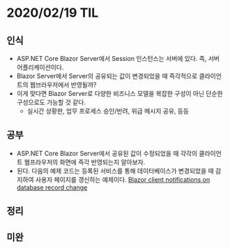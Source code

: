 # 2020/02/19 TIL

## 인식
- ASP.NET Core Blazor Server에서 Session 인스턴스는 서버에 있다. 즉, 서버 어플리케이션이다.
- Blazor Server에서 Server의 공유되는 값이 변경되었을 때 즉각적으로 클라이언트의 웹브라우저에서 반영될까?
- 이게 맞다면 Blazor Server로 다양한 비즈니스 모델을 복잡한 구성이 아닌 단순한 구성으로도 가능할 것 같다.
   - 실시간 상황판, 업무 프로세스 승인/반려, 위급 메시지 공유, 등등

## 공부
- ASP.NET Core Blazor Server에서 공유된 값이 수정되었을 때 각각의 클라이언트 웹프라우저의 화면에 즉각 반영되는지 알아보자.
- 된다. 다음의 예제 코드는 등록된 서비스를 통해 데이터베이스가 변경되었을 때 감지하여 사용자 페이지를 갱신하는 예제이다.
  [Blazor client notifications on database record change](https://github.com/christiandelbianco/blazor-notification-db-record-change)

## 정리

## 미완
